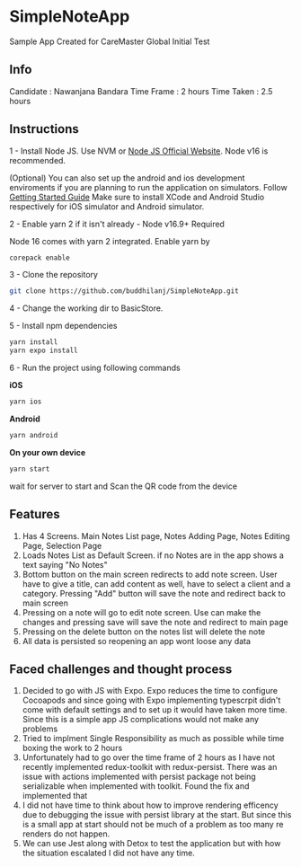 # SimpleNoteApp
Sample App Created for CareMaster Global Initial Test


## Info
Candidate : Nawanjana Bandara
Time Frame : 2 hours
Time Taken : 2.5 hours

## Instructions
1 - Install Node JS. Use NVM or [Node JS Official Website](https://nodejs.org/en). Node v16 is recommended.

(Optional) You can also set up the android and ios development enviroments if you are planning to run the application on simulators. Follow [Getting Started Guide](https://reactnative.dev/docs/environment-setup?guide=native&package-manager=yarn)
Make sure to install XCode and Android Studio respectively for iOS simulator and Android simulator.

2 - Enable yarn 2 if it isn't already - Node v16.9+ Required

Node 16 comes with yarn 2 integrated. Enable yarn by 

```sh
corepack enable
```
3 - Clone the repository

```sh
git clone https://github.com/buddhilanj/SimpleNoteApp.git
```

4 - Change the working dir to BasicStore.

5 - Install npm dependencies

```sh
yarn install
yarn expo install
```

6 - Run the project using following commands

   **iOS**

```sh
yarn ios
```
   **Android**

```sh
yarn android
```
  **On your own device**

```sh
yarn start
```
  wait for server to start and Scan the QR code from the device

## Features
1. Has 4 Screens. Main Notes List page, Notes Adding Page, Notes Editing Page, Selection Page
2. Loads Notes List as Default Screen. if no Notes are in the app shows a text saying "No Notes"
3. Bottom button on the main screen redirects to add note screen. User have to give a title, can add content as well, have to select a client and a category. Pressing "Add" button will save the note and redirect back to main screen
4. Pressing on a note will go to edit note screen. Use can make the changes and pressing save will save the note and redirect to main page
5. Pressing on the delete button on the notes list will delete the note
6. All data is persisted so reopening an app wont loose any data

## Faced challenges and thought process
1. Decided to go with JS with Expo. Expo reduces the time to configure Cocoapods and since going with Expo implementing typescrpit didn't come with default settings and to set up it would have taken more time.
   Since this is a simple app JS complications would not make any problems
2. Tried to implment Single Responsibility as much as possible while time boxing the work to 2 hours
3. Unfortunately had to go over the time frame of 2 hours as I have not recently implemented redux-toolkit with redux-persist. 
   There was an issue with actions implemented with persist package not being serializable when implemented with toolkit. Found the fix and implemented that
4. I did not have time to think about how to improve rendering efficency due to debugging the issue with persist library at the start. But since this is a small app at start should not be much of a problem as too many re renders do not happen.
5. We can use Jest along with Detox to test the application but with how the situation escalated I did not have any time.
